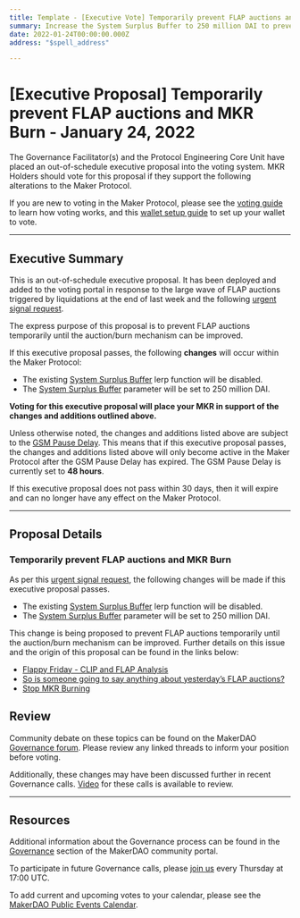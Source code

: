 ```yaml
---
title: Template - [Executive Vote] Temporarily prevent FLAP auctions and MKR Burn - January 24, 2022
summary: Increase the System Surplus Buffer to 250 million DAI to prevent FLAP auctions until the auction/burn mechanism can be improved.
date: 2022-01-24T00:00:00.000Z
address: "$spell_address"

---
```

# [Executive Proposal] Temporarily prevent FLAP auctions and MKR Burn - January 24, 2022

The Governance Facilitator(s) and the Protocol Engineering Core Unit have placed an out-of-schedule executive proposal into the voting system. MKR Holders should vote for this proposal if they support the following alterations to the Maker Protocol.

If you are new to voting in the Maker Protocol, please see the [voting guide](https://community-development.makerdao.com/en/learn/governance/how-voting-works/) to learn how voting works, and this [wallet setup guide](https://community-development.makerdao.com/en/learn/governance/voting-setup/) to set up your wallet to vote.

---

## Executive Summary

This is an out-of-schedule executive proposal. It has been deployed and added to the voting portal in response to the large wave of FLAP auctions triggered by liquidations at the end of last week and the following [urgent signal request](https://forum.makerdao.com/t/urgent-signal-request-stop-mkr-burning/12806). 

The express purpose of this proposal is to prevent FLAP auctions temporarily until the auction/burn mechanism can be improved.


If this executive proposal passes, the following **changes** will occur within the Maker Protocol:
* The existing [System Surplus Buffer](https://manual.makerdao.com/parameter-index/core/param-system-surplus-buffer) lerp function will be disabled.
* The [System Surplus Buffer](https://manual.makerdao.com/parameter-index/core/param-system-surplus-buffer) parameter will be set to 250 million DAI.


**Voting for this executive proposal will place your MKR in support of the changes and additions outlined above.**

Unless otherwise noted, the changes and additions listed above are subject to the [GSM Pause Delay](https://community-development.makerdao.com/en/learn/governance/param-gsm-pause-delay). This means that if this executive proposal passes, the changes and additions listed above will only become active in the Maker Protocol after the GSM Pause Delay has expired. The GSM Pause Delay is currently set to **48 hours**.

If this executive proposal does not pass within 30 days, then it will expire and can no longer have any effect on the Maker Protocol.

---

## Proposal Details

### Temporarily prevent FLAP auctions and MKR Burn

As per this [urgent signal request](https://forum.makerdao.com/t/urgent-signal-request-stop-mkr-burning/12806), the following changes will be made if this executive proposal passes.
* The existing [System Surplus Buffer](https://manual.makerdao.com/parameter-index/core/param-system-surplus-buffer) lerp function will be disabled.
* The [System Surplus Buffer](https://manual.makerdao.com/parameter-index/core/param-system-surplus-buffer) parameter will be set to 250 million DAI.

This change is being proposed to prevent FLAP auctions temporarily until the auction/burn mechanism can be improved. Further details on this issue and the origin of this proposal can be found in the links below:
* [Flappy Friday - CLIP and FLAP Analysis](https://forum.makerdao.com/t/flappy-friday-clip-and-flap-analysis/12790)
* [So is someone going to say anything about yesterday’s FLAP auctions?](https://forum.makerdao.com/t/so-is-someone-going-to-say-anything-about-yesterdays-flap-auctions/12781)
* [Stop MKR Burning](https://forum.makerdao.com/t/urgent-signal-request-stop-mkr-burning/12806)

## Review

Community debate on these topics can be found on the MakerDAO [Governance forum](https://forum.makerdao.com/). Please review any linked threads to inform your position before voting.

Additionally, these changes may have been discussed further in recent Governance calls. [Video](https://www.youtube.com/playlist?list=PLLzkWCj8ywWNq5-90-Id6VPSsrk4OWVan) for these calls is available to review.

---

## Resources

Additional information about the Governance process can be found in the [Governance](https://community-development.makerdao.com/en/learn/governance) section of the MakerDAO community portal.

To participate in future Governance calls, please [join us](https://github.com/makerdao/community/tree/master/governance/governance-and-risk-meetings) every Thursday at 17:00 UTC.

To add current and upcoming votes to your calendar, please see the [MakerDAO Public Events Calendar](https://calendar.google.com/calendar/embed?src=makerdao.com_3efhm2ghipksegl009ktniomdk%40group.calendar.google.com&ctz=UTC&mode=week&showCalendars=0&showPrint=0).
